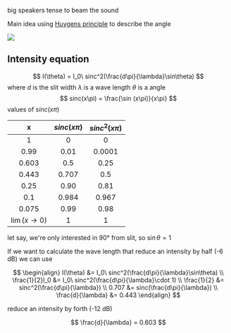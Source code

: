 big speakers tense to beam the sound

Main idea using [Huygens principle](https://en.wikipedia.org/wiki/Huygens%E2%80%93Fresnel_principle) to describe the angle


<img src="sound through slit.png" style="background-color:white">

## Intensity equation

$$
I(\theta) = I_0\ sinc^2(\frac{d\pi}{\lambda}\sin\theta)
$$
where 
$d$ is the slit width
$\lambda$ is a wave length
$\theta$ is a angle
$$
sinc(x\pi) = \frac{\sin (x\pi)}{x\pi}
$$
values of $sinc(x\pi)$

|           x           | $sinc(x\pi)$ | $sinc^2(x\pi)$ |
| :-------------------: | :----------: | :------------: |
|           1           |      0       |       0        |
|         0.99          |     0.01     |     0.0001     |
|         0.603         |     0.5      |      0.25      |
|         0.443         |    0.707     |      0.5       |
|         0.25          |     0.90     |      0.81      |
|          0.1          |    0.984     |     0.967      |
|         0.075         |     0.99     |      0.98      |
| $\lim(x\rightarrow0)$ |      1       |       1        |

let say, we're only interested in 90° from slit, so $\sin\theta=1$

If we want to calculate the wave length that reduce an intensity by half (-6 dB)
we can use

$$
\begin{align}
I(\theta) &= I_0\ sinc^2(\frac{d\pi}{\lambda}\sin\theta) \\
\frac{1}{2}I_0 &= I_0\ sinc^2(\frac{d\pi}{\lambda}\cdot 1) \\
\frac{1}{2} &= sinc^2(\frac{d\pi}{\lambda}) \\
0.707 &= sinc(\frac{d\pi}{\lambda}) \\
\frac{d}{\lambda} &= 0.443 
\end{align}
$$

reduce an intensity by forth (-12 dB)

$$ \frac{d}{\lambda} = 0.603 $$

